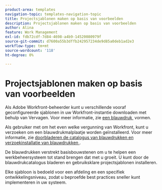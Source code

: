 ```yaml
---
product-area: templates
navigation-topic: templates-navigation-topic
title: Projectsjablonen maken op basis van voorbeelden
description: Projectsjablonen maken op basis van voorbeelden
author: Alina
feature: Work Management
exl-id: fdb72cdf-7d84-4698-a4b9-14520080979f
source-git-commit: d7600a55b3dffb242957234de9d85a0deb1ad2e3
workflow-type: tm+mt
source-wordcount: '118'
ht-degree: 0%

---
```


# Projectsjablonen maken op basis van voorbeelden

<!--Audited: 08/2025-->

Als Adobe Workfront-beheerder kunt u verschillende vooraf geconfigureerde sjablonen in uw Workfront-instantie downloaden met behulp van Vervagen. Voor meer informatie, zie [&#x200B; een blauwdruk &#x200B;](../../../administration-and-setup/blueprints/configure-template-package.md) vormen.

Als gebruiker met om het even welke vergunning van Workfront, kunt u verzoeken om een blauwdrukmalplaatje worden geïnstalleerd. Voor meer informatie, zie [&#x200B; doorbladeren de catalogus van blauwdrukken en verzoekinstallatie van blauwdrukken &#x200B;](../../../administration-and-setup/blueprints/browse-catalog.md).

De blauwdrukken verstrekt basisbouwstenen om u te helpen een werkbeheersysteem tot stand brengen dat met u groeit. U kunt door de blauwdrukcatalogus bladeren en gebruiksklare projectsjablonen installeren.

Elke sjabloon is bedoeld voor een afdeling en een specifiek ontwikkelingsniveau, zodat u beproefde best practices sneller kunt implementeren in uw systeem.
